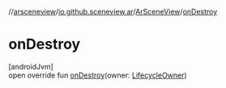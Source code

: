//[arsceneview](../../../index.md)/[io.github.sceneview.ar](../index.md)/[ArSceneView](index.md)/[onDestroy](on-destroy.md)

# onDestroy

[androidJvm]\
open override fun [onDestroy](on-destroy.md)(owner: [LifecycleOwner](https://developer.android.com/reference/kotlin/androidx/lifecycle/LifecycleOwner.html))
